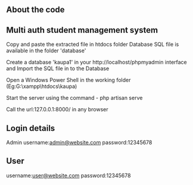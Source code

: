About the code
-------------------------------
Multi auth student management system
------------------------------
Copy and paste the extracted file in htdocs folder
Database SQL file is available in the folder 'database'

Create a database 'kaupa1' in your http://localhost/phpmyadmin interface and 
Import the SQL file in to the Database

Open a Windows Power Shell in the working folder (Eg:G:\xampp\htdocs\kaupa)

Start the server using the command - php artisan serve

Call the url:127.0.0.1:8000/ in any browser

Login details 
--------------
Admin
username:admin@website.com
password:12345678

User
-----------
username:user@website.com
password:12345678



